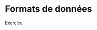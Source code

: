 # Formats de données

[Exercice](../exercices/format_donnees.md)
<!-- Voici les principaux formats de données vus dans le cours :

1. **JSON (JavaScript Object Notation)**  
      - Format léger, principalement utilisé pour les échanges de données entre serveurs et applications web.  
      - [https://www.json.org/](https://www.json.org/)

2. **XML (Extensible Markup Language)**  
      - Format pour les échanges de données structurées.  
      - Moins utilisé pour les échanges de données web depuis l’avènement de JSON.
      - [Lien wikipedia](https://fr.wikipedia.org/wiki/Extensible_Markup_Language)

3. **CSV (Comma-Separated Values)**  
      - Format simple pour stocker et échanger des données tabulaires (ex. feuilles de calcul).  
      - Chaque ligne représente un enregistrement et les colonnes sont séparées par une virgule (ou un autre séparateur, comme le point-virgule).  
      - Spécification de référence : [RFC 4180](https://www.ietf.org/rfc/rfc4180.txt).

4. **Excel (XLS, XLSX)**  
      - Formats propriétaires de Microsoft pour les tableurs.
      - **XLS** est l’ancien format binaire.  
      - **XLSX** est basé sur le format Open XML (introduit avec Microsoft Office 2007).
      - Très largement utilisé pour les échanges de données, surtout avec les utilisateurs non techniques.

5. **YAML (YAML Ain’t Markup Language)**  
      - Format de sérialisation de données lisible par l’humain.  
      - Souvent utilisé pour les fichiers de configuration.
      - Spécifications disponibles sur [yaml.org](https://yaml.org/). -->
